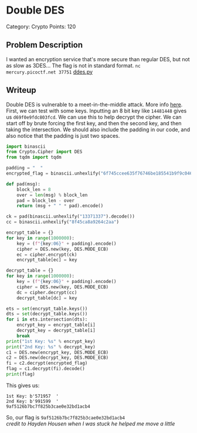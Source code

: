 # Double DES
Category: Crypto
Points: 120
## Problem Description
I wanted an encryption service that's more secure than regular DES, but not as slow as 3DES... The flag is not in standard format. `nc mercury.picoctf.net 37751`  [ddes.py](https://mercury.picoctf.net/static/a31327d353582ee5a6eca77ad7b15aab/ddes.py)
## Writeup
Double DES is vulnerable to a meet-in-the-middle attack. More info [here](https://security.stackexchange.com/questions/122624/how-does-the-meet-in-the-middle-attack-work-on-double-des). First, we can test with some keys. Inputting an 8 bit key like `14481448` gives us `d69f0e9fdc803fcd`. We can use this to help decrypt the cipher. We can start off by brute forcing the first key, and then the second key, and then taking the intersection. We should also include the padding in our code, and also notice that the padding is just two spaces.
```python
import binascii
from Crypto.Cipher import DES
from tqdm import tqdm

padding = "  "
encrypted_flag = binascii.unhexlify("6f745ccee635f76746be185541b9f9c046b8d707f93d0522e2325fb041c59ec7bbbaa818d7c51381")

def pad(msg):
    block_len = 8
    over = len(msg) % block_len
    pad = block_len - over
    return (msg + " " * pad).encode()

ck = pad(binascii.unhexlify("13371337").decode())
cc = binascii.unhexlify("8f45ca8a9264c2aa")

encrypt_table = {}
for key in range(1000000):
    key = (f"{key:06}" + padding).encode()
    cipher = DES.new(key, DES.MODE_ECB)
    ec = cipher.encrypt(ck)
    encrypt_table[ec] = key

decrypt_table = {}
for key in range(1000000):
    key = (f"{key:06}" + padding).encode()
    cipher = DES.new(key, DES.MODE_ECB)
    dc = cipher.decrypt(cc)
    decrypt_table[dc] = key

ets = set(encrypt_table.keys())
dts = set(decrypt_table.keys())
for i in ets.intersection(dts):
    encrypt_key = encrypt_table[i]
    decrypt_key = decrypt_table[i]
    break
print("1st Key: %s" % encrypt_key)
print("2nd Key: %s" % decrypt_key)
c1 = DES.new(encrypt_key, DES.MODE_ECB)
c2 = DES.new(decrypt_key, DES.MODE_ECB)
fi = c2.decrypt(encrypted_flag)
flag = c1.decrypt(fi).decode()
print(flag)
```
This gives us:
```
1st Key: b'571957  '
2nd Key: b'991599  '
9af5126b7bc7f825b3cae0e32bd1acb4   
```
So, our flag is `9af5126b7bc7f825b3cae0e32bd1acb4`
<br>*credit to Hayden Housen when I was stuck he helped me move a little*
